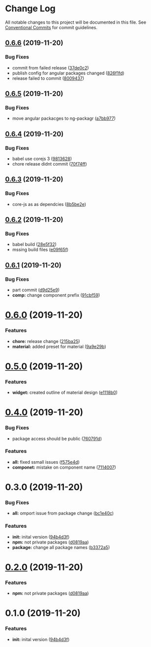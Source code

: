 # Change Log

All notable changes to this project will be documented in this file.
See [Conventional Commits](https://conventionalcommits.org) for commit guidelines.

## [0.6.6](https://github.com/libertyware-limited/ngx-form/compare/@libertyware/ngx-form-gen@0.6.5...@libertyware/ngx-form-gen@0.6.6) (2019-11-20)


### Bug Fixes

* commit from failed release ([37de0c2](https://github.com/libertyware-limited/ngx-form/commit/37de0c2d35997dd98bea1e9d212dd6472b144063))
* publish config for angular packages changed ([826f1fd](https://github.com/libertyware-limited/ngx-form/commit/826f1fd12f49b70102c1e2639cd95d71f2e15954))
* release failed to commit ([8009437](https://github.com/libertyware-limited/ngx-form/commit/8009437cb4ec334a037e3f769de2534bd7ee158a))





## [0.6.5](https://github.com/libertyware-limited/ngx-form/compare/@libertyware/ngx-form-gen@0.6.4...@libertyware/ngx-form-gen@0.6.5) (2019-11-20)


### Bug Fixes

* move angular packacges to ng-packagr ([a7bb977](https://github.com/libertyware-limited/ngx-form/commit/a7bb977fa1dd9fac1f1ca2d1cc79e3eb34e62601))





## [0.6.4](https://github.com/libertyware-limited/ngx-form/compare/@libertyware/ngx-form-gen@0.6.3...@libertyware/ngx-form-gen@0.6.4) (2019-11-20)


### Bug Fixes

* babel use corejs 3 ([9813628](https://github.com/libertyware-limited/ngx-form/commit/98136286138a37d3a5a016cfa6d9a0e0a00924fa))
* chore release didnt commit ([70f74ff](https://github.com/libertyware-limited/ngx-form/commit/70f74fff5af89cf7bc3696e4259084783c838e20))





## [0.6.3](https://github.com/libertyware-limited/ngx-form/compare/@libertyware/ngx-form-gen@0.6.2...@libertyware/ngx-form-gen@0.6.3) (2019-11-20)


### Bug Fixes

* core-js as as dependcies ([8b5be2e](https://github.com/libertyware-limited/ngx-form/commit/8b5be2e2a965ef9d52754f02c2bc0674c094928f))





## [0.6.2](https://github.com/libertyware-limited/ngx-form/compare/@libertyware/ngx-form-gen@0.6.1...@libertyware/ngx-form-gen@0.6.2) (2019-11-20)


### Bug Fixes

* babel build ([28e5f32](https://github.com/libertyware-limited/ngx-form/commit/28e5f32112c21f2b607b1e8041336083aeadf410))
* mssing build files ([e09f65f](https://github.com/libertyware-limited/ngx-form/commit/e09f65f277bae733ed086fab71923b79da4c01e0))





## [0.6.1](https://github.com/libertyware-limited/ngx-form/compare/@libertyware/ngx-form-gen@0.6.0...@libertyware/ngx-form-gen@0.6.1) (2019-11-20)


### Bug Fixes

* part commit ([d9d25e9](https://github.com/libertyware-limited/ngx-form/commit/d9d25e9b17fc8b8efe403eec4e34d60fd247442f))
* **comp:** change component prefix ([91cbf59](https://github.com/libertyware-limited/ngx-form/commit/91cbf59f5ffe92a523875cf4118a9813cd5c5189))





# [0.6.0](https://github.com/libertyware-limited/ngx-form/compare/@libertyware/ngx-form-gen@0.5.0...@libertyware/ngx-form-gen@0.6.0) (2019-11-20)


### Features

* **chore:** release change ([215ba25](https://github.com/libertyware-limited/ngx-form/commit/215ba25e54682efeae44ef359f758069cc14d28c))
* **material:** added preset for material ([9a9e29b](https://github.com/libertyware-limited/ngx-form/commit/9a9e29b023be927563f3659a9fd245892b48be6c))





# [0.5.0](https://github.com/libertyware-limited/ngx-form/compare/@libertyware/ngx-form-gen@0.4.0...@libertyware/ngx-form-gen@0.5.0) (2019-11-20)


### Features

* **widget:** created outline of material design ([e1118b0](https://github.com/libertyware-limited/ngx-form/commit/e1118b02ad102f83f1d8485c23b64b1e93e3691a))





# [0.4.0](https://github.com/libertyware-limited/model-form-builder/compare/@libertyware/ngx-form-gen@0.3.0...@libertyware/ngx-form-gen@0.4.0) (2019-11-20)


### Bug Fixes

* package access should be public ([760791d](https://github.com/libertyware-limited/model-form-builder/commit/760791d3e5d9e4cb8c00b3c4e4d347f6c3ba0ab7))


### Features

* **all:** fixed ssmall issues ([f575e4d](https://github.com/libertyware-limited/model-form-builder/commit/f575e4d6ff63f11c0e42d5425c8df88c0c9150b2))
* **componet:** mistake on component name ([7114007](https://github.com/libertyware-limited/model-form-builder/commit/71140076f67926096ac1db478dca3cd5e230def1))





# 0.3.0 (2019-11-20)


### Bug Fixes

* **all:** omport issue from package change ([bc1e40c](https://github.com/libertyware-limited/model-form-builder/commit/bc1e40ce7e3989ee8ed5f278204dbe93a2ca71e6))


### Features

* **init:** inital version ([94b4d3f](https://github.com/libertyware-limited/model-form-builder/commit/94b4d3fd277d4f4780673d01eee9d2e1d7074a24))
* **npm:** not private packages ([d0819aa](https://github.com/libertyware-limited/model-form-builder/commit/d0819aab52869f47f116b340f77364418b0c4b5e))
* **package:** change all package names ([b3372a5](https://github.com/libertyware-limited/model-form-builder/commit/b3372a5d1079d2c463a0c0ff955a9bc6248ab955))





# [0.2.0](https://github.com/libertyware-limited/model-form-builder/compare/@libertyware/ngx-form-gen@0.1.0...@libertyware/ngx-form-gen@0.2.0) (2019-11-20)


### Features

* **npm:** not private packages ([d0819aa](https://github.com/libertyware-limited/model-form-builder/commit/d0819aab52869f47f116b340f77364418b0c4b5e))





# 0.1.0 (2019-11-20)


### Features

* **init:** inital version ([94b4d3f](https://github.com/libertyware-limited/model-form-builder/commit/94b4d3fd277d4f4780673d01eee9d2e1d7074a24))
